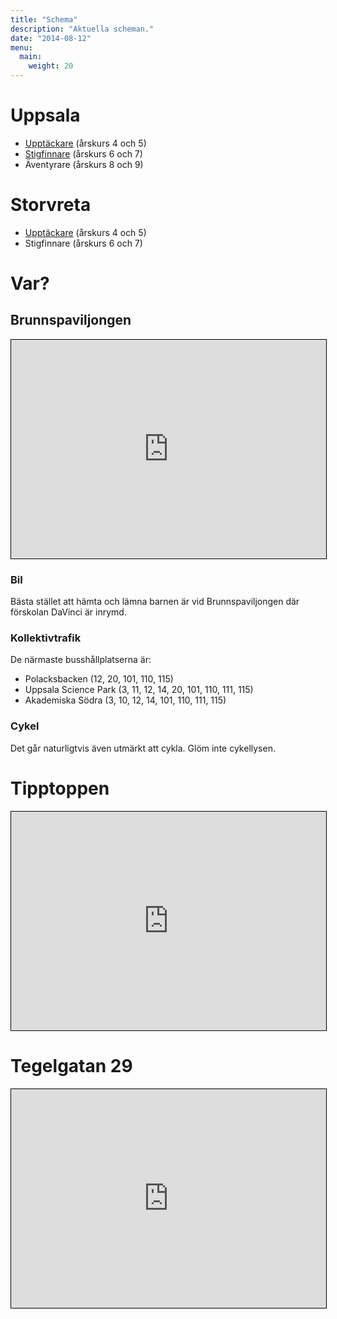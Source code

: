 ```yaml
---
title: "Schema"
description: "Aktuella scheman."
date: "2014-08-12"
menu:
  main:
    weight: 20
---
```

# Uppsala

- [Upptäckare](/filer/schema/schema-ht15-ua-ut.pdf) (årskurs 4 och 5)
- [Stigfinnare](/filer/schema/schema-ht15-ua-sf.pdf) (årskurs 6 och 7)
- Äventyrare (årskurs 8 och 9)

# Storvreta

- [Upptäckare](/filer/schema/schema-ht15-sv-ut.pdf) (årskurs 4 och 5)
- Stigfinnare (årskurs 6 och 7)

# Var?

## Brunnspaviljongen

<iframe width="100%" height="350" frameborder="0" scrolling="no" marginheight="0" marginwidth="0" src="http://www.openstreetmap.org/export/embed.html?bbox=17.63601779937744%2C59.83975906463954%2C17.65723943710327%2C59.84918012037049&amp;layer=mapnik&amp;marker=59.84446992580006%2C17.646628618240356" style="border: 1px solid black"></iframe>

### Bil

Bästa stället att hämta och lämna barnen är vid Brunnspaviljongen där förskolan DaVinci är inrymd.

### Kollektivtrafik
De närmaste busshållplatserna är:

- Polacksbacken (12, 20, 101, 110, 115)
- Uppsala Science Park (3, 11, 12, 14, 20, 101, 110, 111, 115)
- Akademiska Södra (3, 10, 12, 14, 101, 110, 111, 115)

### Cykel
Det går naturligtvis även utmärkt att cykla. Glöm inte cykellysen.


# Tipptoppen

<iframe width="100%" height="350" frameborder="0" scrolling="no" marginheight="0" marginwidth="0" src="http://www.openstreetmap.org/export/embed.html?bbox=17.699596881866455%2C59.94623172188174%2C17.720818519592285%2C59.95562263159437&amp;layer=mapnik&amp;marker=59.95092750932465%2C17.71020770072937" style="border: 1px solid black"></iframe>

# Tegelgatan 29

<iframe width="100%" height="350" frameborder="0" scrolling="no" marginheight="0" marginwidth="0" src="http://www.openstreetmap.org/export/embed.html?bbox=17.609013319015503%2C59.84782210062049%2C17.619624137878414%2C59.85253182083651&amp;layer=mapnik&amp;marker=59.8501770440428%2C17.61431872844696" style="border: 1px solid black"></iframe>
